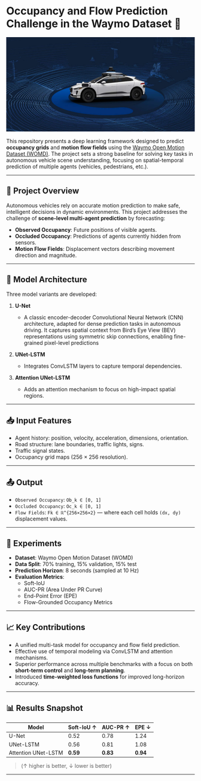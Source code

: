 # Occupancy and Flow Prediction Challenge in the Waymo Dataset 🚗

![Screenshot](Waymo_Open_Challenge.jpg)

This repository presents a deep learning framework designed to predict **occupancy grids** and **motion flow fields** using the [Waymo Open Motion Dataset (WOMD)](https://waymo.com/open/). The project sets a strong baseline for solving key tasks in autonomous vehicle scene understanding, focusing on spatial-temporal prediction of multiple agents (vehicles, pedestrians, etc.).

---

## 🧠 Project Overview

Autonomous vehicles rely on accurate motion prediction to make safe, intelligent decisions in dynamic environments. This project addresses the challenge of **scene-level multi-agent prediction** by forecasting:

- **Observed Occupancy**: Future positions of visible agents.
- **Occluded Occupancy**: Predictions of agents currently hidden from sensors.
- **Motion Flow Fields**: Displacement vectors describing movement direction and magnitude.

---

## 🔧 Model Architecture

Three model variants are developed:

1. **U-Net**  
   - A classic encoder-decoder Convolutional Neural Network (CNN) architecture, adapted for dense prediction tasks in autonomous driving. It captures spatial context from Bird’s Eye View (BEV) representations using symmetric skip connections, enabling fine-grained pixel-level predictions

2. **UNet-LSTM**  
   - Integrates ConvLSTM layers to capture temporal dependencies.

3. **Attention UNet-LSTM**  
   - Adds an attention mechanism to focus on high-impact spatial regions.

---

## 📥 Input Features

- Agent history: position, velocity, acceleration, dimensions, orientation.
- Road structure: lane boundaries, traffic lights, signs.
- Traffic signal states.
- Occupancy grid maps (256 × 256 resolution).

---

## 📤 Output

- `Observed Occupancy`: `Ob_k ∈ [0, 1]`
- `Occluded Occupancy`: `Oc_k ∈ [0, 1]`
- `Flow Fields`: `Fk ∈ ℝ^{256×256×2}` — where each cell holds `(dx, dy)` displacement values.

---

## 🧪 Experiments

- **Dataset**: Waymo Open Motion Dataset (WOMD)
- **Data Split**: 70% training, 15% validation, 15% test
- **Prediction Horizon**: 8 seconds (sampled at 10 Hz)
- **Evaluation Metrics**:
  - Soft-IoU
  - AUC-PR (Area Under PR Curve)
  - End-Point Error (EPE)
  - Flow-Grounded Occupancy Metrics

---

## 📈 Key Contributions

- A unified multi-task model for occupancy and flow field prediction.
- Effective use of temporal modeling via ConvLSTM and attention mechanisms.
- Superior performance across multiple benchmarks with a focus on both **short-term control** and **long-term planning**.
- Introduced **time-weighted loss functions** for improved long-horizon accuracy.

---

## 📊 Results Snapshot

| Model              | Soft-IoU ↑ | AUC-PR ↑ | EPE ↓ |
|-------------------|------------|----------|--------|
| U-Net             | 0.52       | 0.78     | 1.24   |
| UNet-LSTM         | 0.56       | 0.81     | 1.08   |
| Attention UNet-LSTM | **0.59**  | **0.83** | **0.94** |

> (↑ higher is better, ↓ lower is better)

---


